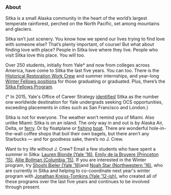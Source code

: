 ### About

Sitka is a small Alaska community in the heart of the world’s largest temperate rainforest, perched on the North Pacific, set among mountains and glaciers.

Sitka isn’t just scenery. You know how we spend our lives trying to find love with someone else? That’s plenty important, of course! But what about finding love with place? People in Sitka love where they live. People who visit Sitka love this place. You will too.

Over 250 students, initially from Yale* and now from colleges across America, have come to Sitka the last five years. You can too. There is the [Historical Restoration Work Crew](work-crew.html) and summer internships, and year-long [Winter Fellows positions](winter-fellowships.html) for those graduating or graduated. Plus, there’s the [Sitka Fellows Program](http://www.islandinstitutealaska.org/programs/sitkafellows).

(* In 2015, Yale's Office of Career Strategy [identified](http://www.washingtontimes.com/news/2015/aug/8/sitka-program-top-draw-for-yale-students/?page=all) Sitka as the number one worldwide destination for Yale undergrads seeking OCS opportunities, exceeding placements in cities such as San Francisco and London.)

Sitka is not for everyone. The weather won’t remind you of Miami. Also unlike Miami: Sitka is on an island. The only way in and out is by Alaska Air, Delta, or [ferry](http://www.anchoragepress.com/news/rite-of-passage/article_cf032b58-46a2-5bc7-bf1b-1582736f5fe4.html). Or by floatplane or [fishing](http://sealaska.tumblr.com/page/2) [boat](http://vimeo.com/50592758). There are wonderful hole-in-the-wall coffee shops that boil their own bagels, but there aren’t any Starbucks — and for goodness sake, there’s no J. Crew.

Want to try life without J. Crew? Email a few students who have spent a summer in Sitka: [Lauren Blonde (Yale ’16)](mailto:lauren.blonde@yale.edu), [Emily de la Bruyere (Princeton ’15)](mailto:ebde@princeton.edu), [Allie Bollman (Columbia ’15)](mailto:amb2333@columbia.edu). If you are interested in the Winter program, try [Shoshi Bieler (Yale ’16)](mailto:shoshigb@gmail.com)and [Noah Star (Northwestern ’16)](mailto:noahistar@gmail.com), who are currently in Sitka and helping to co-coordinate next year's winter program with [Jonathan Kreiss-Tomkins (Yale ’12-ish)](mailto:jonathan.s.kt@gmail.com), who created all of these programs over the last five years and continues to be involved through present. 
